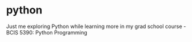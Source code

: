 # python
Just me exploring Python while learning more in my grad school course - BCIS 5390: Python Programming
